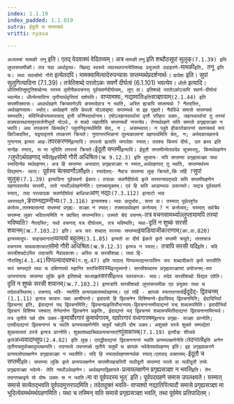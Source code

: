 ```yaml
---
index: 1.1.19
index_padded: 1.1.019
sutra: ईदूतौ च सप्तम्य्रथे
vritti: nyasa

---
```

`अध्यस्यां मामकी तनू` इति। एतद् वेदवाक्यं वेदितव्यम्। अत्र `मामकी`
`तनू` इति शब्दौठसूपां सुलुक्` (7.1.39) इति लुप्तसप्तमीकौ। तत्र यदा अर्थाद्वयव-
च्छिद्य स्वरूपे व्यवस्थापनायेतिशब्दः प्रयुज्यते उदाहरणे- `मामकी`इति, `तनू` इति च। तथा सठसोमो गौरी` इत्येतदपि। मामक्यामित्यादेरुपन्यासः सप्तम्यर्थप्रदर्शनार्थः।
`डादेशः` इति। सुपां सुलुगित्यादिना (7.1.39)। तत्रेतिशब्दे परतोऽकः
सवर्णे दीर्घत्वं (6.1.101) भवत्येव। `धीती` इत्यादि। `धीतिमतिसुष्टुतिशब्देभ्यः परस्य तृतीयैकवचनस् पूर्वसवर्णदीर्घत्वम्, लुग् वा। इतिशब्दे परतोऽकोऽत्रापि सवर्ण-दीर्घत्वं भवत्येव। धीत्येत्यादिना तृतीयार्थवृत्तितां दर्शयति। `वाप्यामश्वः,
नद्यामातिः` इति `सञ्ज्ञायाम्` (2.1.44) इति सप्तमीसमासः। अथार्थग्रहणे क्रियमाणेऽपि कस्मादेवात्र न भवति, अस्ति ह्यत्रापि सप्तम्यर्थः ? नैतदस्ति, अर्थग्रहणसाम-
र्थ्यात्। अर्थग्रहणे सति केवलो योऽसंसृष्टः सप्तम्यर्थः स इह गृह्यते। नैवंविधे समासे सप्तम्यर्थः सम्भवति; संविभिन्नोभयरूपत्वाद् वृत्तौ वर्त्तिपदार्थानाम्। एषोऽजहत्स्वार्थायां वृत्तौ परिहार उक्तः, जहत्स्वार्थायां तु तस्यां वाक्यावस्थायामुपसर्जनीभूतो योऽर्थः, तं शब्दो जहातीति सप्तम्यर्थो नास्त्येव। तेनार्थग्रहणे सति
समासे प्रगृह्यसञ्ज्ञा न भवति।
अथ तपकरणं किमर्थम्? प्लुतनिवृत्यर्थमिति चेत्, न ; असम्भवात्। न
प्लुते हीकारोकारन्तं सतप्यमर्थ रूपं किञ्चिदस्ति, यद्वयावृत्तये तपकरणं क्रियते।
गुणान्तरभिन्नानां तुल्यकालानां ग्रहणार्थमिति चेत्, न; अभेदकाच्छास्त्रे गुणानाम् इत्यत आह- `तपरकरणम्` इत्यादि। तपरत्वे ह्यसति यणादेशः स्यात्। ततश्च
किमयं दीर्घः, उत ह्रस्व इति सन्देहः स्यात्, स मा भूदिति तपरत्वं क्रियते।
`ईदूतौ सप्तमी` इत्यादि। ईदूतौ सप्तमीत्येतावदेव सूत्रमस्तु, किमर्थग्रहणेन ? `लुप्तेऽर्थग्रहणाद् भवेत्` इह `सोमो गौरी अधिश्रितः`(ऋ 9.12.3) इति लुप्ताय-
मपि सप्तम्यां प्रगृह्यसञ्ज्ञा यथा स्यादित्येव मर्थग्रहणम्। अत्र हि सप्तम्या
अभावात् प्रगृह्यसञ्ज्ञा न स्यात्,अर्थग्रहणात् तु भवति, सप्तम्यर्थस्य विद्यमान-
त्वात्। `पूर्वस्य चेत्सवर्णोऽसौ` इति। स्यादेतत्- नैवात्र सप्तम्या लुक् क्रियते,किं तर्हि ? `सुपां सुलुक्` (7.1.39) इत्यादिना पूर्वसवर्णः ईकारः। तत्राकः सवर्णेदीर्घत्वे कृते तस्यान्तवद्भावे सति सप्तमीग्रहणेन ग्रहणादस्त्येव सप्तमी, ततो
नार्थोऽर्थग्रहणेनेति। एतच्चायुक्तम्। एवं हि सति आडाम्भावः प्रसज्यते। यद्यत्र पूर्वसवर्णः स्यात्, तदा परत्वादक सवर्णदीर्घत्वं बाधित्वा `आण् नद्याः` (7.3.112)
इत्याटो भाव आपपद्यते, `ङेराम्नद्याम्नीभ्यः` (7.3.116) इत्यामश्च। भावः प्रादुर्भावः, सत्ता वा। तस्मात् पूर्वल्लुगेव कर्तव्यः,ततश्चासत्यां सप्तम्यां प्रगृह्य-
सञ्ज्ञा न स्यात्। तसमादर्थग्रहणं कर्त्तव्यम् ? न कर्त्तव्यम्; यस्मात् सर्वत्रैव सप्तम्या लुका भवितव्यमिति न क्वचित् सप्तम्यस्ति। उच्यते चेदं वचनम्-
`तत्र वचनसामर्थ्याल्लुप्तायामपि तस्यां भविष्यति` ? नैतदस्ति; यथो वचनाद् यत्र
दीर्घत्वम्, तत्र भविष्यति; यथा- `दृतिं न शुष्कं सरसी शयानम्` (ऋ.7.103.2) इति।
अत्र सरः शब्दात् परस्याः सप्तम्या `इयाडियाजीकाराणाम्` (का.वा.820) इत्यस्मादुप-
सङ्ख्यानात् `व्यत्ययो बहुलम्` (3.1.85) इत्यतो वा दीर्घ ईकारे कृते सप्तमी श्रयूते; ततश्चात्र वचनस्य सावकाशत्वात् `सोमो गौरी अधिश्रितः`(ऋ.9.12.3) इत्यत्र न स्यात्। `तत्रापि सरसी यदि` इति। यदि सरसीशब्दोऽस्ति तदात्रापि नैवावकाशः। अस्ति च सरसीशब्दः। तथा हि- गौरादिषु(4.1.41) `पिप्पल्यादयश्च` (ग.सू.47) इति पाठात्
पिप्पल्याद्यन्तःपातिनः सरः शब्दादीकारे कृते सरसीति रूपं सम्पद्यते तथा च दक्षिणापथे महान्ति सरांसि `सरस्य` इत्युच्यन्ते। सरसीशब्दस्य प्रगृह्यसञ्ज्ञायां प्रयोजनम्-तत उत्पनायायः सप्तम्या लुकि कृते इतिशब्दे चाध्याहृते `सरसी` इत्यत्र स्वरसन्ध्य-
भावः। तदेवं सरसीशब्दो विद्यत एवेति। `दृतिं न शुष्कं सरसी शयानम्` (ऋ.7.103.2)
इत्यत्रापि सरसीशब्दो लुप्तसप्तमीक एव प्रयुक्तः तथा च तदेवावस्थितम्। वचनाद् भवि-
ष्यतीति प्रत्याख्यातमर्थग्रहणम्। एवं तर्हि - ज्ञापकं स्यात्तदन्तत्वे `ईदूदेद्-
द्विवचनम्` (1.1.11) इत्यत्र चत्वारः पक्षा आश्रीयन्ते। इदादयो हि द्विवचनेन
विशिष्यन्ते-ईदादियद् द्विवचनमिति; ईदादिभिर्वा द्विवचनम् इति, ईदाद्यन्तं यद् द्विवचनमिति; द्विवचनप्रकृतिर्वोभाभ्याम्-द्विवचनान्तमीदाद्यन्तं यच् शब्दरूपमिति।
इदादीभिर्वा द्विवचनं विशिष्य पश्चात् तेनेदन्तेन द्विवचनेन प्रकृतिः, ईदाद्यन्तं
यद् द्विवचनमं शब्दरूपमितीदाद्यन्तं द्विवचनान्तमित्यर्थः। तत्र तृतीये पक्षे दोष
उक्तः-`कुमार्योरगारं कुमार्यगारम्, व्दवोरगारं वध्वगारमम्` इत्यत्र प्रगृह्य-
सञ्ज्ञा प्राप्नोति; एतदीदाद्यन्तं द्विवचनान्तं च भवति प्रत्ययलक्षणेनेति चतुर्थे पक्षेऽपि दोष उक्तः। अशुक्ले वस्त्रे शुक्ले सम्पद्येतां शुक्ल्यास्तां वस्त्रे
इत्यत्र प्राप्नोति। शुक्लशब्दाच्च्विप्रत्ययान्तत् `नपुंसकाच्च्` (7.1.19) इत्यौङः शीभावे कृते `अध्ययादाप्सुपः` (2.4.82) इति लुक्। एतद्धीदाद्यन्तं द्विवचननान्तं भवति प्रत्ययलक्षणेनेति। `तदन्तत्वे` इति अनेन तृतीयचतुर्थपक्षावुपलक्षयति। तदन्तत्वे तदन्तपक्षे तृतीये चतुर्थे च ज्ञापकं भवेदेतदर्थग्रहणम् इति। इह प्रगृह्यप्रकरणे प्रत्ययलोपलक्षणेन प्रगृह्यसञ्ज्ञा न भवतीति। यदि हि स्यादर्थग्रहणमनर्थकं
स्यात्।एतावद् वक्तव्यम्- `ईदूतौ च सप्तमी` इति। सप्तम्या लुकि कृते प्रत्ययलक्षणेन सप्तमीसहचरितौ यावीदूतौ सप्तम्यां परतो वा यावीदूतौ तयोः प्रगृह्यसञ्ज्ञा भवेत्ये-
तेति नार्थोऽर्थग्रहणेन। अर्थग्रहणाद्विज्ञायते- `प्रत्ययलक्षणेन प्रगृह्यसञ्ज्ञा न भवति` इति। तेन तदन्तपक्षद्वये यो दोषः उक्तः स न भवति। `मा वा पूर्वपदस्य भूत्` इति। पूर्वपदग्रहणे समास उपलक्ष्यते। यस्मात् समासे सत्येतद्भवति पूर्वपदमुत्तरपदमिति। तदेतदुक्तं भवति- वाप्यश्वो नद्यातिरित्यादौ समासे प्रगृह्यसञ्ज्ञा मा भूदित्येवमर्थमर्थग्रहणमिति। यथा च तस्मिन् सति समासे प्रगृह्यसञ्ज्ञा भवति, तथा पूर्वमेव
प्रतिपादितम्।